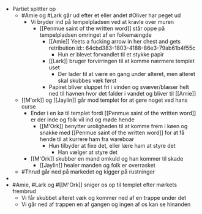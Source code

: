 - Partiet splitter op
	- #Amie og #Lark går ud efter et eller andet #Oliver har peget ud
		- Vi bryder ind på tempelpladsen ved at kravle over muren
			- [[Penmue saint of the written word]] står oppe på tempelpladsen omringet af en folkemængde
				- [[Amie]] Yeets a fucking arrow in her chest and gets retribution
				  id:: 64cbd383-1803-4188-86e3-79ab61b4f55c
					- Hun er blevet forvandlet til et stykke papir
				- [[Lark]] bruger forvirringen til at komme nærmere templet uset
					- Der lader til at være en gang under alteret, men alteret skal skubbes væk først
				- Papiret bliver sluppet fri i vinden og svæver/blæser helt ned til havnen hvor det falder i vandet og bliver til [[Amie]]
	- [[M'ork]] og [[Jaylin]] går mod templet for at gøre noget ved hans curse
		- Ender i en kø til templet fordi [[Penmue saint of the written word]] er der inde og folk vil ind og møde hende
			- [[M'Ork]] benytter uroligheden til at komme frem i køen og snakke med [[Penmue saint of the written word]] for at få hende til at kurrere ham fra wareboar
				- Hun tilbyder at fixe det, eller lære ham at styre det
					- Han vælger at styre det
		- [[M'Ork]] skubber en mand omkuld og han kommer til skade
			- [[Jaylin]] healer manden og folk er overrasket
	- #Thrud går ned på markedet og kigger på rustninger
-
- #Amie, #Lark og #[[M'Ork]] sniger os op til templet efter mørkets frembrud
	- Vi får skubbet alteret væk og kommer ned af en trappe under det
	- Vi går ned af trappen en af gangen og ingen af os kan se hinanden
